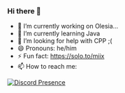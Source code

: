 ### Hi there 👋

- 🔭 I’m currently working on Olesia...
- 🌱 I’m currently learning Java
- 🤔 I’m looking for help with CPP ;(
- 😄 Pronouns: he/him
- ⚡ Fun fact: https://solo.to/miix
- 📫 How to reach me: 

[![Discord Presence](https://lanyard-profile-readme.vercel.app/api/325951879085424640)](https://discord.com/users/325951879085424640)
